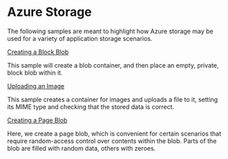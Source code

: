 # Azure Storage

The following samples are meant to highlight how Azure storage may be used for a variety of application
storage scenarios.

[Creating a Block Blob](./blobs/blobs01)

This sample will create a blob container, and then place an empty, private, block blob within it.

[Uploading an Image](./blobs/blobs02)

This sample creates a container for images and uploads a file to  it, setting its MIME type and checking
that the stored data is correct.

[Creating a Page Blob](./blobs/blobs03)

Here, we create a page blob, which is convenient for certain scenarios that require random-access control
over contents within the blob. Parts of the blob are filled with random data, others with zeroes. 